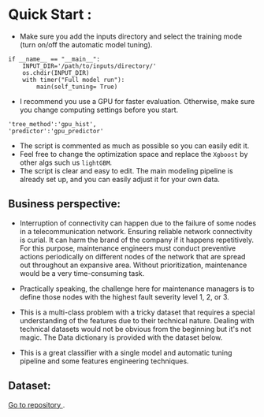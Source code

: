 
# Quick Start : 
 
 - Make sure you add the inputs directory and select the training mode (turn on/off the automatic model tuning).
```
if __name__ == "__main__":
    INPUT_DIR='/path/to/inputs/directory/'
    os.chdir(INPUT_DIR)
    with timer("Full model run"):
        main(self_tuning= True) 
```
 - I recommend you use a GPU for faster evaluation. Otherwise, make sure you change computing settings before you start. 
```
'tree_method':'gpu_hist', 
'predictor':'gpu_predictor'
```
 - The script is commented as much as possible so you can easily edit it.
 - Feel free to change the optimization space and replace the `Xgboost`  by other algs such us `lightGBM`. 
 - The script is clear and easy to edit. The main modeling pipeline is already set up, and you can easily adjust it for your own data. 
 
## Business perspective:

 - Interruption of connectivity can happen due to the failure of some nodes in a telecommunication network. Ensuring reliable network connectivity is curial. It can harm the brand of the company if it happens repetitively. 
For this purpose, maintenance engineers must conduct preventive actions periodically on different nodes of the network that are spread out throughout an expansive area. Without prioritization, maintenance would be a very time-consuming task. 

 - Practically speaking, the challenge here for maintenance managers is to define those nodes with the highest fault severity level 1, 2, or 3. 

 - This is a multi-class problem with a tricky dataset that requires a special understanding of the features due to their technical nature. Dealing with technical datasets would not be obvious from the beginning but it's not magic. The Data dictionary is provided with the dataset below. 

 - This is a great classifier with a single model and automatic tuning pipeline and some features engineering techniques. 



## Dataset: 

[Go to repository ](https://www.kaggle.com/c/telstra-recruiting-network/data/).

